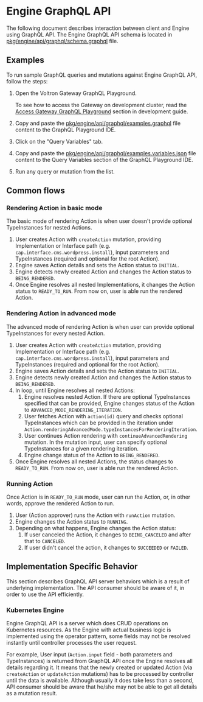 # Engine GraphQL API

The following document describes interaction between client and Engine using GraphQL API. 
The Engine GraphQL API schema is located in [pkg/engine/api/graphql/schema.graphql](../pkg/engine/api/graphql/schema.graphql) file.

## Examples

To run sample GraphQL queries and mutations against Engine GraphQL API, follow the steps:

1. Open the Voltron Gateway GraphQL Playground. 
   
   To see how to access the Gateway on development cluster, read the [Access Gateway GraphQL Playground](./development.md#access-gateway-graphql-playground) section in development guide. 

1. Copy and paste the [pkg/engine/api/graphql/examples.graphql](../pkg/engine/api/graphql/examples.graphql) file content to the GraphQL Playground IDE.
1. Click on the "Query Variables" tab.
1. Copy and paste the [pkg/engine/api/graphql/examples.variables.json](../pkg/engine/api/graphql/examples.variables.json) file content to the Query Variables section of the GraphQL Playground IDE.
1. Run any query or mutation from the list.

## Common flows

### Rendering Action in basic mode

The basic mode of rendering Action is when user doesn't provide optional TypeInstances for nested Actions.

1. User creates Action with `createAction` mutation, providing Implementation or Interface path (e.g. `cap.interface.cms.wordpress.install`), input parameters and TypeInstances (required and optional for the root Action).
1. Engine saves Action details and sets the Action status to `INITIAL`.
1. Engine detects newly created Action and changes the Action status to `BEING_RENDERED`.
1. Once Engine resolves all nested Implementations, it changes the Action status to `READY_TO_RUN`. From now on, user is able run the rendered Action.

### Rendering Action in advanced mode

The advanced mode of rendering Action is when user can provide optional TypeInstances for every nested Action.

1. User creates Action with `createAction` mutation, providing Implementation or Interface path (e.g. `cap.interface.cms.wordpress.install`), input parameters and TypeInstances (required and optional for the root Action).
1. Engine saves Action details and sets the Action status to `INITIAL`.
1. Engine detects newly created Action and changes the Action status to `BEING_RENDERED`.
1. In loop, until Engine resolves all nested Actions:
    1. Engine resolves nested Action. If there are optional TypeInstances specified that can be provided, Engine changes status of the Action to `ADVANCED_MODE_RENDERING_ITERATION`.
    1. User fetches Action with `action(id)` query and checks optional TypeInstances which can be provided in the iteration under `Action.renderingAdvancedMode.typeInstancesForRenderingIteration`.
    1. User continues Action rendering with `continueAdvancedRendering` mutation. In the mutation input, user can specify optional TypeInstances for a given rendering iteration.
    1. Engine change status of the Action to `BEING_RENDERED`.
1. Once Engine resolves all nested Actions, the status changes to `READY_TO_RUN`. From now on, user is able run the rendered Action.

### Running Action

Once Action is in `READY_TO_RUN` mode, user can run the Action, or, in other words, approve the rendered Action to run.

1. User (Action approver) runs the Action with `runAction` mutation.
1. Engine changes the Action status to `RUNNING`.
1. Depending on what happens, Engine changes the Action status:
    1. If user canceled the Action, it changes to `BEING_CANCELED` and after that to `CANCELED`. 
    1. If user didn't cancel the action, it changes to `SUCCEEDED` or `FAILED`. 

## Implementation Specific Behavior

This section describes GraphQL API server behaviors which is a result of underlying implementation.
The API consumer should be aware of it, in order to use the API efficiently.

### Kubernetes Engine

Engine GraphQL API is a server which does CRUD operations on Kubernetes resources. As the Engine with actual business logic is implemented using the operator pattern, some fields may not be resolved instantly until controller processes the user request.

For example, User input (`Action.input` field - both parameters and TypeInstances) is returned from GraphQL API once the Engine resolves all details regarding it. It means that the newly created or updated Action (via `createAction` or `updateAction` mutations) has to be processed by controller until the data is available. Although usually it does take less than a second, API consumer should be aware that he/she may not be able to get all details as a mutation result.    
